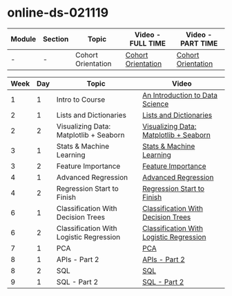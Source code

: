 # online-ds-021119

| **Module** | **Section** | **Topic**       | **Video - FULL TIME**        | **Video - PART TIME** |
| ---------- | ----------- | --------------- | ---------------------------- | --------------------- |
| -          | -           | Cohort Orientation | [Cohort Orientation](https://youtu.be/-GltRwac6zw) | [Cohort Orientation]() 


| **Week**   | **Day** | **Topic**       | **Video**                    |
| ---------- | ------- | --------------- | ---------------------------- |
| 1          | 1       | Intro to Course | [An Introduction to Data Science](https://youtu.be/jYclI8xBjZM) |
| 2          | 1       | Lists and Dictionaries | [Lists and Dictionaries](https://youtu.be/tRm74S_oHkg) |
| 2          | 2       | Visualizing Data: Matplotlib + Seaborn | [Visualizing Data: Matplotlib + Seaborn](https://youtu.be/Re_iwRc6S8A) |
| 3          | 1       | Stats & Machine Learning | [Stats & Machine Learning](https://youtu.be/GAHkvj_mujQ) |
| 3          | 2       | Feature Importance | [Feature Importance](https://youtu.be/_lO2F7vGcZQ) |
| 4          | 1       | Advanced Regression | [Advanced Regression](https://youtu.be/LmnHEfBldZo) |
| 4          | 2       | Regression Start to Finish | [Regression Start to Finish](https://youtu.be/F8cZYDSkD8A) |
| 6          | 1       | Classification With Decision Trees | [Classification With Decision Trees](https://youtu.be/Mx07ohhU5nU) |
| 6          | 2       | Classification With Logistic Regression | [Classification With Logistic Regression](https://youtu.be/9ustGRjFgFg) |
| 7          | 1       | PCA | [PCA](https://youtu.be/6BfYSVG5dHE) |
| 8          | 1       | APIs - Part 2 | [APIs - Part 2](https://youtu.be/fFpAN-5FD8E) |
| 8          | 2       | SQL | [SQL](https://youtu.be/HWVMLnyvllY) |
| 9          | 1       | SQL - Part 2 | [SQL - Part 2](https://youtu.be/Jzmri3JpsCY) |
